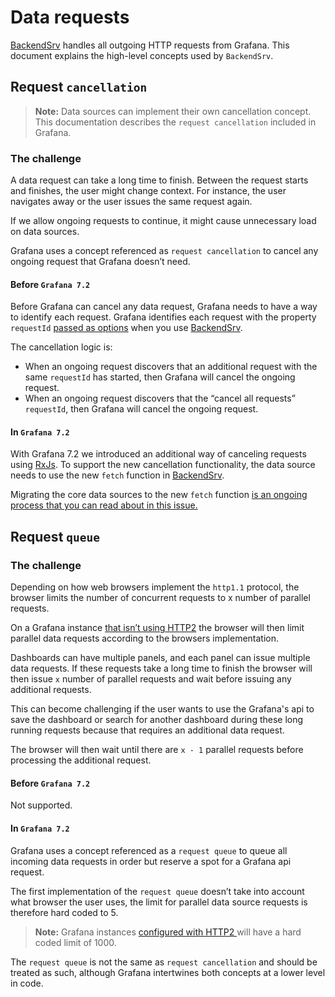 # Data requests

[BackendSrv](https://grafana.com/docs/grafana/latest/packages_api/runtime/backendsrv) handles all outgoing HTTP requests from Grafana. This document explains the high-level concepts used by `BackendSrv`.

## Request `cancellation`
> **Note:** Data sources can implement their own cancellation concept. This documentation describes the `request cancellation` included in Grafana.

### The challenge
A data request can take a long time to finish. Between the request starts and finishes, the user might change context. For instance, the user navigates away or the user issues the same request again.

If we allow ongoing requests to continue, it might cause unnecessary load on data sources.

Grafana uses a concept referenced as `request cancellation` to cancel any ongoing request that Grafana doesn’t need.

#### Before `Grafana 7.2`
Before Grafana can cancel any data request, Grafana needs to have a way to identify each request. Grafana identifies each request with the property `requestId` [passed as options](https://github.com/grafana/grafana/blob/master/docs/sources/packages_api/runtime/backendsrvrequest.md) when you use [BackendSrv](https://grafana.com/docs/grafana/latest/packages_api/runtime/backendsrv).

The cancellation logic is:
- When an ongoing request discovers that an additional request with the same `requestId` has started, then Grafana will cancel the ongoing request.
- When an ongoing request discovers that the “cancel all requests” `requestId`, then Grafana will cancel the ongoing request.

#### In `Grafana 7.2`
With Grafana 7.2 we introduced an additional way of canceling requests using [RxJs](https://github.com/ReactiveX/rxjs). To support the new cancellation functionality, the data source needs to use the new `fetch` function in [BackendSrv](https://grafana.com/docs/grafana/latest/packages_api/runtime/backendsrv).

Migrating the core data sources to the new `fetch` function [is an ongoing process that you can read about in this issue.](https://github.com/grafana/grafana/issues/27222)


## Request `queue`

### The challenge
Depending on how web browsers implement the `http1.1` protocol, the browser limits the number of concurrent requests to x number of parallel requests. 

On a Grafana instance [that isn’t using HTTP2](https://grafana.com/docs/grafana/latest/administration/configuration/#protocol) the browser will then limit parallel data requests according to the browsers implementation.

Dashboards can have multiple panels, and each panel can issue multiple data requests. If these requests take a long time to finish the browser will then issue `x` number of parallel requests and wait before issuing any additional requests. 

This can become challenging if the user wants to use the Grafana's api to save the dashboard or search for another dashboard during these long running requests because that requires an additional data request. 

The browser will then wait until there are `x - 1` parallel requests before processing the additional request.

#### Before `Grafana 7.2`
Not supported. 

#### In `Grafana 7.2`
Grafana uses a concept referenced as a `request queue` to queue all incoming data requests in order but reserve a spot for a Grafana api request. 

The first implementation of the `request queue` doesn’t take into account what browser the user uses, the limit for parallel data source requests is therefore hard coded to 5.

> **Note:** Grafana instances [configured with HTTP2 ](https://grafana.com/docs/grafana/latest/administration/configuration/#protocol) will have a hard coded limit of 1000.

The `request queue` is not the same as `request cancellation` and should be treated as such, although Grafana intertwines both concepts at a lower level in code. 
